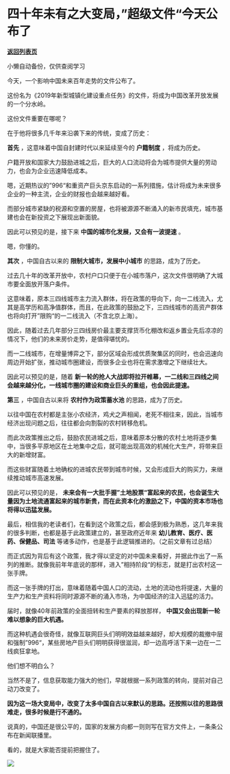 # 四十年未有之大变局，”超级文件“今天公布了

[**返回列表页**](/gzh/政事堂2019)

小懒自动备份，仅供查阅学习

  

今天，一个影响中国未来百年走势的文件公布了。

  

这份名为《2019年新型城镇化建设重点任务》的文件，将成为中国改革开放发展的一个分水岭。

  

这份文件重要在哪呢？

  

在于他将很多几千年来沿袭下来的传统，变成了历史：

  

  

 **首先** ，这意味着中国自封建时代以来延续至今的 **户籍制度** ，将成为历史。

  

户籍开放和国家大力鼓励进城之后，巨大的人口流动将会为城市提供大量的劳动力，也会为企业迅速降低成本。

  

嗯，近期热议的”996“和重资产巨头京东启动的一系列措施，估计将成为未来很多企业的一种主流，企业的财报也会越来越好看。

  

而部分城市紧缺的税源和空置的房屋，也将被源源不断涌入的新市民填充，城市基建也会在新投资之下展现出新面貌。

  

因此可以预见的是，接下来 **中国的城市化发展，又会有一波提速** 。

  

嗯，你懂的。

  

  

  

 **其次** ，中国自古以来的 **限制大城市，发展中小城市** 的思路，成为了历史。

  

过去几十年的改革开放中，农村户口只便于在小城市落户，这次文件很明确了大城市要全面放开落户条件。

  

这意味着，原本三四线城市主力流入群体，将在政策的导向下，向一二线流入，尤其是高学历和高净值群体，而且，在此政策的鼓励之下，三四线城市的高资产群体也将向打开”限购“的一二线流入（不含北京上海）。

  

因此，随着过去几年部分三四线房价最主要支撑货币化棚改和返乡置业先后凉凉的情况下，他们的未来房价走势，是值得堪忧的。

  

而一二线城市，在增量博弈之下，部分区域会形成优质聚集区的同时，也会迅速向周边开始扩张，推动城市圈建设，而很多企业也将在需求激增之下继续壮大。

  

因此可以预见的是，随着 **新一轮的抢人大战即将拉开帷幕，一二线和三四线之间会越来越分化，一线城市圈的建设和商业巨头的重组，也会因此提速。**

  

  

  

 **第三** ，中国自古以来将 **农村作为政策蓄水池** 的思路，成为了历史。

  

以往中国在农村都是主张小农经济，鸡犬之声相闻，老死不相往来，因此，当城市经济出现问题之后，往往都会向割裂的农村转移危机。

  

而此次政策推出之后，鼓励农民进城之后，意味着原本分散的农村土地将逐步集中，当很多平原地区在土地集中之后，就可能出现高效的机械化大生产，将带来巨大的新增财富。

  

而这些财富随着土地确权的进城农民带到城市时候，又会形成巨大的购买力，来继续推动城市高速发展。

  

因此可以预见的是，
**未来会有一大批手握”土地股票“富起来的农民，也会诞生大量因为土地流通富起来的城市新贵，而在此资本化的激励之下，中国的资本市场也将得以迅猛发展。**

  

  

  

最后，相信我的老读者们，在看到这个政策之后，都会感到极为熟悉，这几年来我的很多判断，也都是基于此政策建立的，甚至政府近年来
**幼儿教育、医疗、医药、保健品、司法** 等诸多动作，也是基于此逻辑推进的。（之前文章有过总结）

  

而正式因为背后有这个政策，我才得以坚定的对中国未来看好，并据此作出了一系列的推断。就像我前年年底说的那样，进入”相持阶段“的标志，就是打出农村这一张手牌。

  

而这一张手牌的打出，意味着随着中国人口的流动，土地的流动也将提速，大量的生产力和生产资料将同时源源不断的涌入市场，为中国经济的注入迅猛的活力。

  

届时，就像40年前政策的全面扭转和生产要素的释放那样， **中国又会出现新一轮难以想象的巨大机遇。**

  

而这种机遇会很奇怪，就像互联网巨头们明明效益越来越好，却大规模的裁撤中层和强制”996“，某些房地产巨头们明明获得很滋润，却一边高呼活下来一边在一二线疯狂拿地。

  

他们想不明白么？

  

当然不是了，信息获取能力强大的他们，早就根据一系列政策的转向，提前对自己动刀改变了。

  

 **因为这一场大变局中，改变了太多中国自古以来默认的思路。还按照以往的思路很难走，很多时候是行不通的。**

  

说真的，中国还是很公平的，国家的发展方向都一则则写在官方文件上，一条条公布在新闻联播里。

  

看的，就是大家能否提前把握住了。

  

![](https://mmbiz.qpic.cn/mmbiz_jpg/rxhS23yu8cMiatPvp0VIcSMibKUkTa4icp7AVT3HXAXydE25AT4ExJ5oTmvpq95aKo2xxu1XaJODX39BQVsSMxlvg/640?wx_fmt=jpeg)

